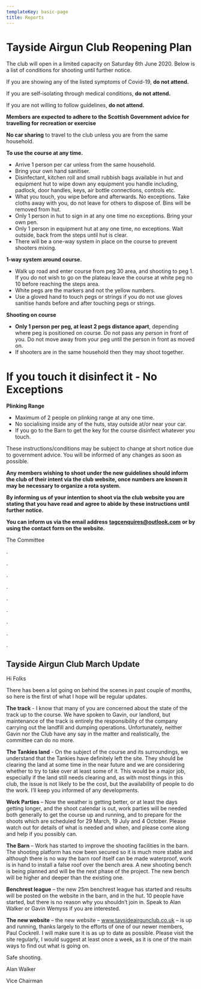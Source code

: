 ```yaml
---
templateKey: basic-page
title: Reports
---
```

# **Tayside Airgun Club Reopening Plan**

The club will open in a limited capacity on Saturday 6th June 2020.  Below is a list of conditions for shooting until further notice.

If you are showing any of the listed symptoms of Covid-19, **do not attend.**

If you are self-isolating through medical conditions, **do not attend.**

If you are not willing to follow guidelines, **do not attend.**

**Members are expected to adhere to the Scottish Government advice for travelling for recreation or exercise**

**No car sharing** to travel to the club unless you are from the same household.

**To use the course at any time.**

* Arrive 1 person per car unless from the same household.
* Bring your own hand sanitiser.
* Disinfectant, kitchen roll and small rubbish bags available in hut and equipment hut to wipe down any equipment you handle including, padlock, door handles, keys, air bottle connections, controls etc. 
* What you touch, you wipe before and afterwards. No exceptions.  Take cloths away with you, do not leave for others to dispose of.  Bins will be removed from hut.
* Only 1 person in hut to sign in at any one time no exceptions.  Bring your own pen. 
* Only 1 person in equipment hut at any one time, no exceptions.  Wait outside, back from the steps until hut is clear.
* There will be a one-way system in place on the course to prevent shooters mixing.

**1-way system around course.** 

* Walk up road and enter course from peg 30 area, and shooting to peg 1.  If you do not wish to go on the plateau leave the course at white peg no 10 before reaching the steps area.
* White pegs are the markers and not the yellow numbers.
* Use a gloved hand to touch pegs or strings if you do not use gloves sanitise hands before and after touching pegs or strings.

**Shooting on course**

* **Only 1 person per peg, at least 2 pegs distance apart**, depending where peg is positioned on course.  Do not pass any person in front of you.  Do not move away from your peg until the person in front as moved on.
* If shooters are in the same household then they may shoot together. 

# **If you touch it disinfect it - No Exceptions**

**Plinking Range**

* Maximum of 2 people on plinking range at any one time.
* No socialising inside any of the huts, stay outside at/or near your car.
* If you go to the Barn to get the key for the course disinfect whatever you touch.

These instructions/conditions may be subject to change at short notice due to government advice. You will be informed of any changes as soon as possible.

**Any members wishing to shoot under the new guidelines should inform the club of their intent via the club website, once numbers are known it may be necessary to organize a rota system.**

**By informing us of your intention to shoot via the club website you are stating that you have read and agree to abide by these instructions until further notice.**

**You can inform us via the email address** [**tagcenquires@outlook.com**](tagcenquires@outlook.com) **or by using the contact form on the website.**

The Committee

.

.

.

.

.

.

.

.

.

## Tayside Airgun Club March Update

Hi Folks

There has been a lot going on behind the scenes in past couple of months, so here is the first of what I hope will be regular updates.  

**The track** - I know that many of you are concerned about the state of the track up to the course. We have spoken to Gavin, our landlord, but maintenance of the track is entirely the responsibility of the company carrying out the landfill and dumping operations.  Unfortunately, neither Gavin nor the Club have any say in the matter and realistically, the committee can do no more.

**The Tankies land** - On the subject of the course and its surroundings, we understand that the Tankies have definitely left the site.  They should be clearing the land at some time in the near future and we are considering whether to try to take over at least some of it. This would be a major job, especially if the land still needs clearing and, as with most things in this club, the issue is not likely to be the cost, but the availability of people to do the work. I’ll keep you informed of any developments.

**Work Parties** – Now the weather is getting better, or at least the days getting longer, and the shoot calendar is out, work parties will be needed both generally to get the course up and running, and to prepare for the shoots which are scheduled for 29 March, 19 July and 4 October.  Please watch out for details of what is needed and when, and please come along and help if you possibly can.

**The Barn** – Work has started to improve the shooting facilities in the barn.  The shooting platform has now been secured so it is much more stable and although there is no way the barn roof itself can be made waterproof, work is in hand to install a false roof over the bench area.  A new shooting bench is being planned and will be the next phase of the project.  The new bench will be higher and deeper than the existing one.

**Benchrest league** – the new 25m benchrest league has started and results will be posted on the website in the barn, and in the hut.  10 people have started, but there is no reason why you shouldn’t join in.  Speak to Alan Walker or Gavin Wemyss if you are interested.

**The new website** – the new website – www.taysideairgunclub.co.uk – is up and running, thanks largely to the efforts of one of our newer members, Paul Cockrell.  I will make sure it is as up to date as possible.  Please visit the site regularly, I would suggest at least once a week, as it is one of the main ways to find out what is going on.

Safe shooting.

Alan Walker

Vice Chairman
